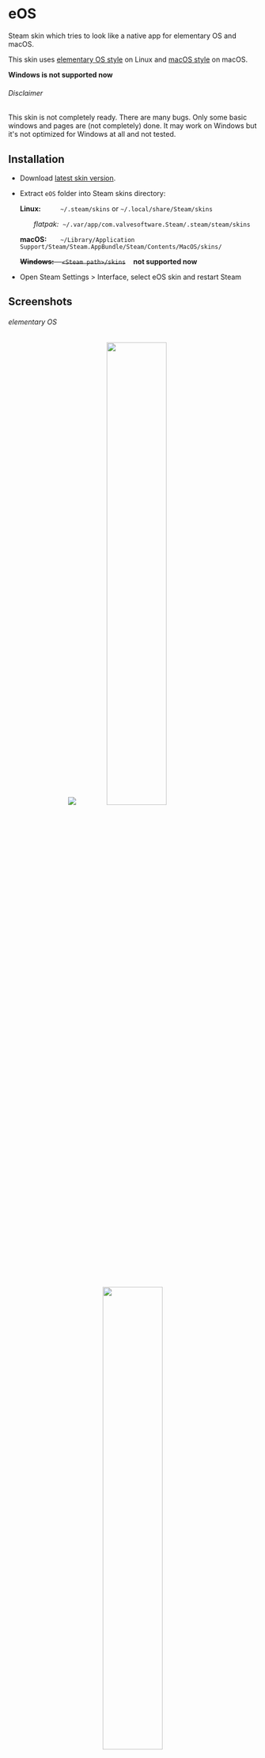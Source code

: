 # eOS
Steam skin which tries to look like a native app for elementary OS and macOS.

This skin uses [elementary OS style](#elementary-os) on Linux and [macOS style](#macos) on macOS.

**Windows is not supported now**

###### Disclaimer
This skin is not completely ready. There are many bugs. Only some basic windows and pages are (not completely) done. It may work on Windows but it's not optimized for Windows at all and not tested.

## Installation
* Download [latest skin version](https://github.com/tkashkin/eOSSteamSkin/archive/master.zip).
* Extract `eOS` folder into Steam skins directory:

    **Linux:**&nbsp;&nbsp;&nbsp;&nbsp;&nbsp;&nbsp;&nbsp;&nbsp;&nbsp;&nbsp;`~/.steam/skins` or `~/.local/share/Steam/skins`
    
    &nbsp;&nbsp;&nbsp;&nbsp;&nbsp;&nbsp;&nbsp;_flatpak:_&nbsp;&nbsp;`~/.var/app/com.valvesoftware.Steam/.steam/steam/skins`
    
    **macOS:**&nbsp;&nbsp;&nbsp;&nbsp;&nbsp;&nbsp;&nbsp;`~/Library/Application Support/Steam/Steam.AppBundle/Steam/Contents/MacOS/skins/`
    
    ~~**Windows:**&nbsp;&nbsp;&nbsp;&nbsp;`<Steam path>/skins`~~&nbsp;&nbsp;&nbsp;&nbsp;**not supported now**
    
 * Open Steam Settings > Interface, select eOS skin and restart Steam

## Screenshots

###### elementary OS
<p align="center"><img src="screenshots/elementary/store.png?raw=true" /><img src="screenshots/elementary/library.png?raw=true" width="49%" /> <img src="screenshots/elementary/downloads.png?raw=true" width="49%" /></p>

###### macOS
<p align="center"><img src="screenshots/macOS/store.png?raw=true" /><img src="screenshots/macOS/library.png?raw=true" width="49%" /> <img src="screenshots/macOS/downloads.png?raw=true" width="49%" /></p>
